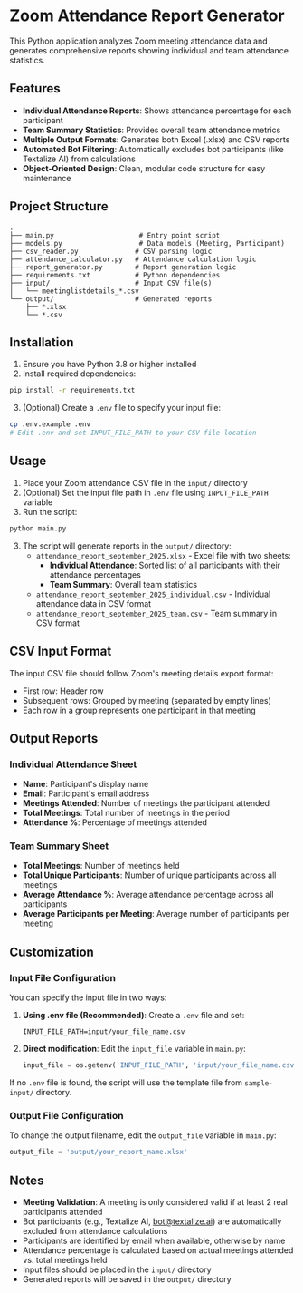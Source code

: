 # Zoom Attendance Report Generator

This Python application analyzes Zoom meeting attendance data and generates comprehensive reports showing individual and team attendance statistics.

## Features

- **Individual Attendance Reports**: Shows attendance percentage for each participant
- **Team Summary Statistics**: Provides overall team attendance metrics
- **Multiple Output Formats**: Generates both Excel (.xlsx) and CSV reports
- **Automated Bot Filtering**: Automatically excludes bot participants (like Textalize AI) from calculations
- **Object-Oriented Design**: Clean, modular code structure for easy maintenance

## Project Structure

```
.
├── main.py                     # Entry point script
├── models.py                   # Data models (Meeting, Participant)
├── csv_reader.py              # CSV parsing logic
├── attendance_calculator.py   # Attendance calculation logic
├── report_generator.py        # Report generation logic
├── requirements.txt           # Python dependencies
├── input/                     # Input CSV file(s)
│   └── meetinglistdetails_*.csv
└── output/                    # Generated reports
    ├── *.xlsx
    └── *.csv
```

## Installation

1. Ensure you have Python 3.8 or higher installed
2. Install required dependencies:

```bash
pip install -r requirements.txt
```

3. (Optional) Create a `.env` file to specify your input file:

```bash
cp .env.example .env
# Edit .env and set INPUT_FILE_PATH to your CSV file location
```

## Usage

1. Place your Zoom attendance CSV file in the `input/` directory
2. (Optional) Set the input file path in `.env` file using `INPUT_FILE_PATH` variable
3. Run the script:

```bash
python main.py
```

3. The script will generate reports in the `output/` directory:
   - `attendance_report_september_2025.xlsx` - Excel file with two sheets:
     - **Individual Attendance**: Sorted list of all participants with their attendance percentages
     - **Team Summary**: Overall team statistics
   - `attendance_report_september_2025_individual.csv` - Individual attendance data in CSV format
   - `attendance_report_september_2025_team.csv` - Team summary in CSV format

## CSV Input Format

The input CSV file should follow Zoom's meeting details export format:
- First row: Header row
- Subsequent rows: Grouped by meeting (separated by empty lines)
- Each row in a group represents one participant in that meeting

## Output Reports

### Individual Attendance Sheet
- **Name**: Participant's display name
- **Email**: Participant's email address
- **Meetings Attended**: Number of meetings the participant attended
- **Total Meetings**: Total number of meetings in the period
- **Attendance %**: Percentage of meetings attended

### Team Summary Sheet
- **Total Meetings**: Number of meetings held
- **Total Unique Participants**: Number of unique participants across all meetings
- **Average Attendance %**: Average attendance percentage across all participants
- **Average Participants per Meeting**: Average number of participants per meeting

## Customization

### Input File Configuration

You can specify the input file in two ways:

1. **Using .env file (Recommended)**: Create a `.env` file and set:
   ```
   INPUT_FILE_PATH=input/your_file_name.csv
   ```

2. **Direct modification**: Edit the `input_file` variable in `main.py`:
   ```python
   input_file = os.getenv('INPUT_FILE_PATH', 'input/your_file_name.csv')
   ```

If no `.env` file is found, the script will use the template file from `sample-input/` directory.

### Output File Configuration

To change the output filename, edit the `output_file` variable in `main.py`:

```python
output_file = 'output/your_report_name.xlsx'
```

## Notes

- **Meeting Validation**: A meeting is only considered valid if at least 2 real participants attended
- Bot participants (e.g., Textalize AI, bot@textalize.ai) are automatically excluded from attendance calculations
- Participants are identified by email when available, otherwise by name
- Attendance percentage is calculated based on actual meetings attended vs. total meetings held
- Input files should be placed in the `input/` directory
- Generated reports will be saved in the `output/` directory

